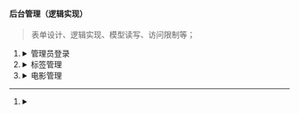 #### 后台管理（逻辑实现）
> 表单设计、逻辑实现、模型读写、访问限制等；
1. <details><summary>管理员登录</summary>

    1. app/_\_init_\_.py中创建db对象

        ```python
        db = SQLAlchemy() # db对象
        ```
    1. app/models.py 中导入db对象

        ```python
        from app import db
        # 或者
        from . import db
        ```
    1. <details><summary>app/models.py的 Admin定义密码验证</summary>

        ```python
        class Admin(db.Model):
            """管理员"""
            __tablename__ = "admin"
            id = db.Column(db.Integer, primary_key=True)
            name = db.Column(db.String(100), unique=True)  # unique 表内唯一
            pwd = db.Column(db.String(100))                 # 密码
            is_super = db.Column(db.SmallInteger)    # 是否为超管  0为超管
            role_id = db.Column(db.Integer, db.ForeignKey('role.id')) # 所属角色
            ctime = db.Column(db.DateTime, index=True, default=datetime.now)

            adminlogs = db.relationship('Adminlog', backref='admin')  # 关联adminlog登录表
            oplogs = db.relationship('Oplog', backref='user')  # 关联oplog操作表

            def __repr__(self):
                return "<Admin %r>" % self.name

            def check_pwd(self, pwd):
                from werkzeug.security import check_password_hash
                return check_password_hash(self.pwd, pwd)  
    1. <details><summary>app/admin/forms.py 中定义表单验证</summary>

        ```python
        # 表单模块 pipenv install Flask-WTF  
        # 类型检查包 pipenv install pylint --dev
        # 查看登录界面 需要定义的字段有 account、pwd
        #coding:utf8
        from flask_wtf import FlaskForm
        from wtforms import TextField, PasswordField, SubmitField, validators
        from wtforms.validators import DataRequired, ValidationError
        from app.models import Admin

        class LoginForm(FlaskForm):
            """admin 登录表单 """
            account = TextField(
                label="账号",
                validators=[DataRequired("!")],
                description="描述：账号",
                render_kw={
                    "class": "form-control",
                    "placeholder": "请输入账号！",
                    # "required": "required"  # 添加此项，浏览器会弹出"请填写此字段"
                }
            )
            pwd = PasswordField(
                label="密码",
                validators=[
                    DataRequired("DataRequired: 请输入密码！")
                ],
                description="描述：密码",
                render_kw={
                    "class": "form-control",
                    "placeholder": "请输入密码！",
                    # "required": "required"  
                }
            )
            submit = SubmitField(
                "登录",
                render_kw={
                    "class": "btn btn-primary btn-block btn-flat"
                }
            )

            # 验证账号
            def validate_account(self, field):
                account = field.data
                admin_count = Admin.query.filter_by(name=account).count()
                if admin_count == 0:
                    raise ValidationError("账号不存在！")
        ```
    1. <details><summary>app/templates/admin/login.html 中使用表单字段、信息验证、闪现消息</summary>

        ```html
        <body>
        <!-- 闪现消息 -->
        {% for msg in get_flashed_messages() %} 
        <p class="login-box-msg" style="color:blue">{{ msg }}</p>        
        {% endfor %}
        <form method="POST" id="form-data">
                <!-- form表单及表单err信息 -->
                {{ form.account }}
                {% for err in form.account.errors %}
                <div class="col-md-12">
                    <font style="color:red">{{ err }}</font>
                </div>
                {% endfor %}
                <!-- form表单及表单err信息 -->
                {{ form.pwd }}
                {% for err in form.pwd.errors %}
                <div class="col-md-12">
                    <font style="color:red">{{ err }}</font>
                </div>
                {% endfor %}
                <div class="col-xs-4">
                    <!-- csrf_token必须使用secrte_key -->
                    {{ form.csrf_token }}
                    {{ form.submit }}
                </div>
        ... ...
        </body>
    1. <details><summary>app/admin/views.py中处理登录请求、保存session会话以及访问控制</summary>
        
        1. admin访问控制除了login 登录外，其他全部都要加
        ```python
        #coding:utf8
        from app.admin import admin
        from flask import render_template, redirect, url_for, flash, session, request
        from app.admin.forms import LoginForm
        from app.models import Admin
        from functools import wraps

        # admin访问控制 
        def admin_login_req(func):
            @wraps(func)
            def inner_func(*args, **kwargs):
                if "admin" not in session:    # 判断admin是否在session中
                    return redirect(url_for("admin.login", next=request.url))
                return func(*args, **kwargs)
            return inner_func

        @admin.route("/")
        @admin_login_req                                    # 添加admin访问控制
        def index():
            return render_template("admin/index.html")

        # 登录
        @admin.route("/login/", methods=["GET", "POST"])                     # 访问方法
        def login():
            form = LoginForm()                                               # 实例表单
            if form.validate_on_submit():                                    # 表单的提交 
                data = form.data                                             # 获取表单的值
                admin = Admin.query.filter_by(name=data["account"]).first()  # 根据account的值查询模型Admin
                if admin.check_pwd(data["pwd"]) == False:                    # 调用模型内的check_pwd验证密码  
                    flash("flash:密码错误！", "err")
                    return redirect(url_for("admin.login"))
                session["admin"] = data["account"]                           # 验证成功 保存session会话
                return redirect(url_for("admin.index"))                      # 进入主页
            return render_template("admin/login.html", form=form)

        # 登出 
        @admin.route("/logout/")
        @admin_login_req
        def logout():
            session.pop("admin", None)                   # session中移除admin
            return redirect(url_for("admin.login"))
1. <details><summary>标签管理</summary>

    ```shell
    # macro语言编写的自动生成页码模板（不能使用html注释，使用前删html注释）
    # flash闪现信息： get_flashed_messages(category_filter=["ok"])获取； 可根据"ok"关键字过滤
    # tag_list 通用的列表型读库例子
    ```
    1. <details><summary>建立标签表单 TagForm： app/admin/forms.py</summary>

        ```python
        class TagForm(FlaskForm):
            """标签"""
            name = StringField(
                "标签名称",
                validators=[DataRequired("必须添加标签！")],
                render_kw={"class": "form-control", "placeholder": "请输入标签名称！"}
            )
            submit = SubmitField("提交标签", render_kw={"class": "btn btn-primary"})
    1. <details><summary>添加标签页面</summary>

        1. <details><summary>视图调用表单编写逻辑：app/admin/views.py</summary>

            ```
            # 添加标签
            @admin.route("/tag/add/", methods=["GET", "POST"])
            @admin_login_req
            def tag_add():
                form = TagForm()
                if form.validate_on_submit():
                    data = form.data
                    tag_count = Tag.query.filter_by(name=data["name"]).count()
                    if tag_count == 1:
                        flash("操作失败：标签已存在！", "err")
                        return redirect(url_for("admin.tag_add"))
                    tag = Tag(name = data["name"])
                    db.session.add(tag)
                    db.session.commit()
                    flash("操作成功！", "ok")
                    return redirect(url_for("admin.tag_list", page=1))  # 跳转到标签列表（必须指定page）
                return render_template("admin/tag_add.html", form=form)
        1. <details><summary>前端模板调用form控件:app/templates/admin/tag_add.html</summary>

            ```html
            {% extends "admin/base.html" %}

            {% block content %}
            <!--内容-->
            <section class="content-header">
                <h1>微电影管理系统</h1>
                <ol class="breadcrumb">
                    <li><a href="#"><i class="fa fa-dashboard"></i> 标签管理</a></li>
                    <li class="active">添加标签</li>
                </ol>
            </section>
            <section class="content" id="showcontent">
                <div class="row">
                    <div class="col-md-12">
                        <div class="box box-primary">
                            <div class="box-header with-border">
                                <h3 class="box-title">添加标签</h3>
                            </div>
                            <form role="form" method="post">
                                <div class="box-body">
                                    {% for msg in get_flashed_messages(category_filter=["err"]) %}
                                        <div class="alert alert-danger alert-dismissible">
                                            <button type="button" class="close" data-dismiss="alert" aria-hidden="true">&times;</button>
                                            <h4><i class="icon fa fa-ban"></i>{{ msg }}</h4>
                                        </div>    
                                    {% endfor %}
                                    {% for msg in get_flashed_messages(category_filter=["ok"]) %}
                                    <div class="alert alert-danger alert-dismissible">
                                            <button type="button" class="close" data-dismiss="alert" aria-hidden="true">&times;</button>
                                            <h4><i class="icon fa fa-ban"></i>{{ msg }}</h4>
                                        </div>       
                                    {% endfor %}
                                    <div class="form-group">
                                        <label for="input_name">{{ form.name.label }}</label>
                                        {{ form.name }}
                                        {% for err in form.name.errors %}
                                            <p class="login-box-msg" style="color:blue">{{ err }}</p>        
                                        {% endfor %}
                                    </div>
                                </div>
                                <div class="box-footer">
                                    {{ form.csrf_token }}
                                    {{ form.submit }}
                                </div>
                            </form>
                        </div>
                    </div>
                </div>
            </section>
            <!--内容-->
            {% endblock %}
            {% block js %}
            <script>
                $(document).ready(function () {
                    $("#m-2").addClass("active");
                    $("#m-2-1").addClass("active");
                });
            </script>
            {% endblock %}           
    1. <details><summary>标签列表页面</summary>

        1. <details><summary>页码模板(通用): app/templates/ui/page_number.html</summary>

            1. 使用macro语言编写，使用时需要去掉HTML注释，或使用macro语法注释
            ```python
            <!-- macro 语言定义page函数,需求两个参数 -->

            <!-- 调用方法 ： 
                {% import "ui/page_number.html" as pn %}  先引入 并别名pn
                {{ pn.page(page_data, 'admin.tag_list') }} -->

            {% macro page(data, url) -%} 
            <!-- if 判断data是否存在，存在则显示页码 -->
            {% if data %}
            <ul class="pagination pagination-sm no-margin pull-right">
                <!-- 首页参数必定为page=1 -->
                <li><a href="{{ url_for(url, page=1) }}">首页</a></li>

                <!-- 判断是否有上一页面 -->
                {% if data.has_prev %}
                <!-- 使用data.prev_num获取上页页码 -->
                <li><a href="{{ url_for(url, page=data.prev_num) }}">上一页</a></li>
                {% else %}
                <!-- 无上一页，则添加class 不显示 -->
                <li class="disabled"><a href="#">上一页</a></li>
                {% endif %}
                
                <!-- 页码生成器：iter_pages() -->
                {% for v in data.iter_pages() %}
                    <!-- 判断是否当前页，是则calss="active" -->
                    {% if v == data.page %}
                        <li class="active"><a href="#">{{ v }}</a></li>
                    {% else %}
                        <li"><a href="{{ url_for(url, page=v) }}">{{ v }}</a></li>
                    {% endif %}
                {% endfor %}

                <!-- 判断是否有下一页面 -->
                {% if data.has_next %}
                <!-- 使用data.prev_next获取上页页码 -->
                <li><a href="{{ url_for(url, page=data.prev_next) }}">下一页</a></li>
                {% else %}
                <!-- 无上一页，则添加class 不显示 -->
                <li class="disabled"><a href="#">下一页</a></li>
                {% endif %}

                <!-- 尾页参数data.pages 获取最后页码 -->
                <li><a href="{{ url_for(url, page=data.pages) }}">尾页</a></li>
            </ul>
            {% endif %}
            {%- endmacro %}
        1. <details><summary>视图调用表单编写逻辑：app/admin/views.py</summary>
        
            ```python
            # 标签列表
            @admin.route("/tag/list/<int:page>/", methods=["GET"])    # 指定路由规则 整型的page参数
            @admin_login_req
            def tag_list(page=None):
                if page is None: 
                    page = 1
                page_data = Tag.query.order_by(
                    Tag.id                    # 按时间反序：Tag.ctime.desc() 
                ).paginate(page=page, per_page=2)       # 分页数量
                return render_template("admin/tag_list.html", page_data=page_data)
        1. <details><summary>前端模板调用form控件:app/templates/admin/tag_list.html</summary>

            ```html
            {% extends "admin/base.html" %}

            <!-- 导入页码模板并别名为pn -->
            {% import "ui/page_number.html" as pn %}

            {% block content %}
            <!--内容-->
            <section class="content-header">
                    <h1>微电影管理系统</h1>
                    <ol class="breadcrumb">
                        <li><a href="#"><i class="fa fa-dashboard"></i> 标签管理</a></li>
                        <li class="active">标签列表</li>
                    </ol>
                </section>
                <section class="content" id="showcontent">
                    <div class="row">
                        <div class="col-md-12">
                            <div class="box box-primary">
                                <div class="box-header">
                                        {% for msg in get_flashed_messages(category_filter=["ok"]) %}
                                        <div class="alert alert-danger alert-dismissible">
                                                <button type="button" class="close" data-dismiss="alert" aria-hidden="true">&times;</button>
                                                <h4><i class="icon fa fa-ban"></i>{{ msg }}</h4>
                                            </div>       
                                        {% endfor %}
                                    <h3 class="box-title">标签列表</h3>
                                    <div class="box-tools">
                                        <div class="input-group input-group-sm" style="width: 150px;">
                                            <input type="text" name="table_search" class="form-control pull-right"
                                                placeholder="请输入关键字...">

                                            <div class="input-group-btn">
                                                <button type="submit" class="btn btn-default"><i class="fa fa-search"></i>
                                                </button>
                                            </div>
                                        </div>
                                    </div>
                                </div>
                                <div class="box-body table-responsive no-padding">
                                    <table class="table table-hover">
                                        <tbody>
                                        <tr>
                                            <th>编号</th>
                                            <th>名称</th>
                                            <th>添加时间</th>
                                            <th>操作事项</th>
                                        </tr>
                                        {% for v in page_data.items %}
                                        <tr>
                                            <td>{{ v.id }}</td>
                                            <td>{{ v.name }}</td>
                                            <td>{{ v.ctime }}</td>
                                            <td>
                                                <a class="label label-success">编辑</a>
                                                &nbsp;
                                                <a class="label label-danger">删除</a>
                                            </td>
                                        </tr>
                                        {% endfor %}
                                        </tbody>
                                    </table>
                                </div>
                                <div class="box-footer clearfix">
                                    {{ pn.page(page_data, 'admin.tag_list') }}
                                </div>
                            </div>
                        </div>
                    </div>
                </section>
                <!--内容-->
            {% endblock %}
            {% block js %}
            <script>
                $(document).ready(function () {
                    $("#m-2").addClass("active");
                    $("#m-2-2").addClass("active");
                });
            </script>
            {% endblock %}
1. <details><summary>电影管理</summary>

    ```shell
    # 上传文件
    1. <details><summary>建立电影管理表单 MovieForm: app/admin/forms.py</summary>
    1. <details><summary>添加电影</summary>
    1. <details><summary>电影列表</summary>

---
1. <details><summary></summary>
    1. <details><summary>temp</summary>

